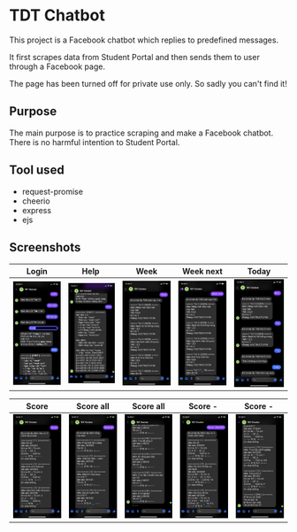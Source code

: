 # TDT Chatbot
This project is a Facebook chatbot which replies to predefined messages. 

It first scrapes data from Student Portal and then sends them to user through a Facebook page.

The page has been turned off for private use only. So sadly you can't find it!

## Purpose
The main purpose is to practice scraping and make a Facebook chatbot. There is no harmful intention to Student Portal.

## Tool used
- request-promise 
- cheerio 
- express
- ejs

## Screenshots

Login                        | Help&nbsp;                  | Week                        | Week next                        | Today
---------------------------- | --------------------------- | --------------------------- | -------------------------------- | ------------------------------
![](screenshots/1_login.jpg) | ![](screenshots/2_help.jpg) | ![](screenshots/3_week.jpg) | ![](screenshots/4_week-next.jpg) | ![](screenshots/5_weekday.jpg)

Score                        | Score all                        | Score all                        | Score -&nbsp;                       | Score -&nbsp;
---------------------------- | -------------------------------- | -------------------------------- | ----------------------------------- | -----------------------------------
![](screenshots/6_score.jpg) | ![](screenshots/7_score-all.jpg) | ![](screenshots/8_score-all.jpg) | ![](screenshots/9_score-custom.jpg) | ![](screenshots/10_score-custom.jpg)
